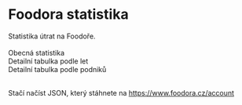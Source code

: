 # Foodora statistika
Statistika útrat na Foodoře.<br>
<br>
Obecná statistika<br>
Detailní tabulka podle let<br>
Detailní tabulka podle podniků<br><br>

Stačí načíst JSON, který stáhnete na https://www.foodora.cz/account
